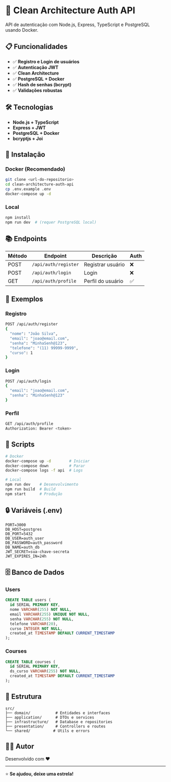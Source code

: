 # 🚀 Clean Architecture Auth API

API de autenticação com Node.js, Express, TypeScript e PostgreSQL usando Docker.

## 📋 Funcionalidades

- ✅ **Registro e Login de usuários**
- ✅ **Autenticação JWT**
- ✅ **Clean Architecture**
- ✅ **PostgreSQL + Docker**
- ✅ **Hash de senhas (bcrypt)**
- ✅ **Validações robustas**

## 🛠️ Tecnologias

- **Node.js + TypeScript**
- **Express + JWT**
- **PostgreSQL + Docker**
- **bcryptjs + Joi**

## 🚀 Instalação

### Docker (Recomendado)

```bash
git clone <url-do-repositorio>
cd clean-architecture-auth-api
cp .env.example .env
docker-compose up -d
```

### Local

```bash
npm install
npm run dev  # (requer PostgreSQL local)
```

## 📚 Endpoints

| Método | Endpoint             | Descrição         | Auth |
| ------ | -------------------- | ----------------- | ---- |
| POST   | `/api/auth/register` | Registrar usuário | ❌   |
| POST   | `/api/auth/login`    | Login             | ❌   |
| GET    | `/api/auth/profile`  | Perfil do usuário | ✅   |

## 📝 Exemplos

### Registro

```bash
POST /api/auth/register
{
  "nome": "João Silva",
  "email": "joao@email.com",
  "senha": "MinhaSenh@123",
  "telefone": "(11) 99999-9999",
  "curso": 1
}
```

### Login

```bash
POST /api/auth/login
{
  "email": "joao@email.com",
  "senha": "MinhaSenh@123"
}
```

### Perfil

```bash
GET /api/auth/profile
Authorization: Bearer <token>
```

## 🧪 Scripts

```bash
# Docker
docker-compose up -d        # Iniciar
docker-compose down         # Parar
docker-compose logs -f api  # Logs

# Local
npm run dev    # Desenvolvimento
npm run build  # Build
npm start      # Produção
```

## 🔒 Variáveis (.env)

```env
PORT=3000
DB_HOST=postgres
DB_PORT=5432
DB_USER=auth_user
DB_PASSWORD=auth_password
DB_NAME=auth_db
JWT_SECRET=sua-chave-secreta
JWT_EXPIRES_IN=24h
```

## 🗄️ Banco de Dados

### Users

```sql
CREATE TABLE users (
  id SERIAL PRIMARY KEY,
  nome VARCHAR(255) NOT NULL,
  email VARCHAR(255) UNIQUE NOT NULL,
  senha VARCHAR(255) NOT NULL,
  telefone VARCHAR(20),
  curso INTEGER NOT NULL,
  created_at TIMESTAMP DEFAULT CURRENT_TIMESTAMP
);
```

### Courses

```sql
CREATE TABLE courses (
  id SERIAL PRIMARY KEY,
  ds_curso VARCHAR(255) NOT NULL,
  created_at TIMESTAMP DEFAULT CURRENT_TIMESTAMP
);
```

## 📁 Estrutura

```
src/
├── domain/           # Entidades e interfaces
├── application/      # DTOs e services
├── infrastructure/   # Database e repositories
├── presentation/     # Controllers e routes
└── shared/          # Utils e errors
```

## 👨‍💻 Autor

Desenvolvido com ❤️

---

⭐ **Se ajudou, deixe uma estrela!**
